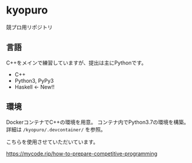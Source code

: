 # kyopuro
競プロ用リポジトリ

## 言語
C++をメインで練習していますが、提出は主にPythonです。
- C++
- Python3, PyPy3
- Haskell <- New!!

## 環境
DockerコンテナでC++の環境を用意。
コンテナ内でPython3.7の環境を構築。
詳細は `/kyopuro/.devcontainer/` を参照。

こちらを使用させていただいています。

https://mycode.rip/how-to-prepare-competitive-programming